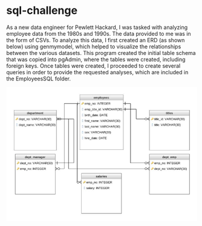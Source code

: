 # sql-challenge

As a new data engineer for Pewlett Hackard, I was tasked with analyzing employee data from the 1980s and 1990s.  The data provided to me was in the form of CSVs.  To analyze this data, I first created an ERD (as shown below) using genmymodel, which helped to visualize the relationships between the various datasets.  This program created the initial table schema that was copied into pgAdmin, where the tables were created, including foreign keys.  Once tables were created, I proceeded to create several queries in order to provide the requested analyses, which are included in the EmployeesSQL folder. 


![Image](https://github.com/carlymckelvy/sql-challenge/blob/master/EmployeeSQL/ERD%20sql-challenge.jpeg)

